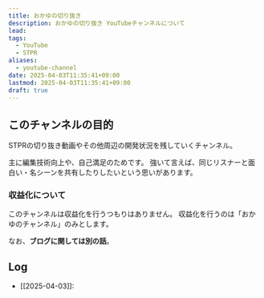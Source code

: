 ```yaml
---
title: おかゆの切り抜き
description: おかゆの切り抜き YouTubeチャンネルについて
lead: 
tags:
  - YouTube
  - STPR
aliases:
  - youtube-channel
date: 2025-04-03T11:35:41+09:00
lastmod: 2025-04-03T11:35:41+09:00
draft: true
---
```

## このチャンネルの目的
STPRの切り抜き動画やその他周辺の開発状況を残していくチャンネル。

主に編集技術向上や、自己満足のためです。
強いて言えば、同じリスナーと面白い・名シーンを共有したりしたいという思いがあります。
### 収益化について
このチャンネルは収益化を行うつもりはありません。
収益化を行うのは「おかゆのチャンネル」のみとします。

なお、**ブログに関しては別の話**。

## Log
- [[2025-04-03]]: 